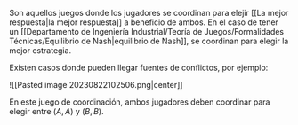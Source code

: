 
Son aquellos juegos donde los jugadores se coordinan para elejir [[La mejor respuesta|la mejor respuesta]] a beneficio de ambos. En el caso de tener un [[Departamento de Ingeniería Industrial/Teoría de Juegos/Formalidades Técnicas/Equilibrio de Nash|equilibrio de Nash]], se coordinan para elegir la mejor estrategia. 

Existen casos donde pueden llegar fuentes de conflictos, por ejemplo: 

![[Pasted image 20230822102506.png|center]]

En este juego de coordinación, ambos jugadores deben coordinar para elegir entre $(A,A)$ y $(B,B)$. 
